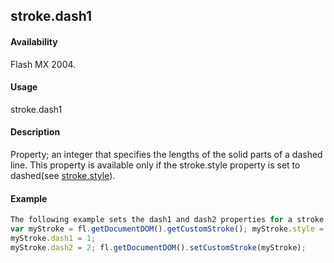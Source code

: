 ## stroke.dash1

#### Availability

Flash MX 2004.

#### Usage

stroke.dash1

#### Description

Property; an integer that specifies the lengths of the solid parts of a dashed line. This property is available only if the
stroke.style property is set to dashed(see [stroke.style](#!AdobeDocs/developers-animatesdk-docs/test/Stroke_object/stroke20.md)).

#### Example

```javascript
The following example sets the dash1 and dash2 properties for a stroke style of dashed:
var myStroke = fl.getDocumentDOM().getCustomStroke(); myStroke.style = "dashed";
myStroke.dash1 = 1;
myStroke.dash2 = 2; fl.getDocumentDOM().setCustomStroke(myStroke);

```